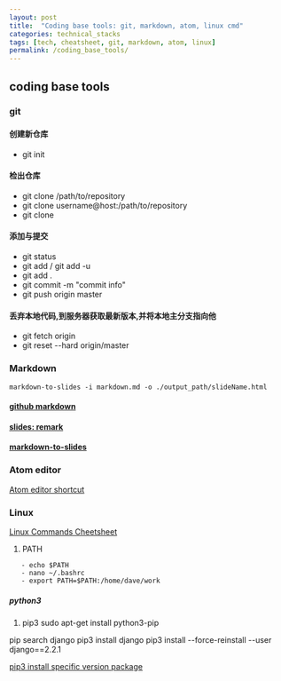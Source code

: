 ```yaml
---
layout: post
title:  "Coding base tools: git, markdown, atom, linux cmd"
categories: technical_stacks
tags: [tech, cheatsheet, git, markdown, atom, linux]
permalink: /coding_base_tools/
---
```


## coding base tools
### git
#### 创建新仓库
- git init

#### 检出仓库
- git clone /path/to/repository
- git clone username@host:/path/to/repository
- git clone

#### 添加与提交
- git status
- git add <filename> / git add -u
- git add .
- git commit -m "commit info"
- git push origin master

#### 丢弃本地代码,到服务器获取最新版本,并将本地主分支指向他
- git fetch origin
- git reset --hard origin/master

### Markdown
```
markdown-to-slides -i markdown.md -o ./output_path/slideName.html
```
#### [github markdown](https://guides.github.com/features/mastering-markdown/)
#### [slides: remark](https://github.com/gnab/remark)
#### [markdown-to-slides](https://github.com/partageit/markdown-to-slides)

### Atom editor
[Atom editor shortcut](http://d2wy8f7a9ursnm.cloudfront.net/atom-editor-cheat-sheet.pdf)

### Linux
[Linux Commands Cheetsheet](https://images.linoxide.com/linux-cheat-sheet.pdf)

1. PATH
```
   - echo $PATH
   - nano ~/.bashrc
   - export PATH=$PATH:/home/dave/work
```

##### python3
1. pip3
sudo apt-get install python3-pip

pip search django
pip3 install django
pip3 install --force-reinstall --user django==2.2.1

[pip3 install specific version package](https://www.poftut.com/how-to-install-specific-version-of-python-package-with-pip/)
